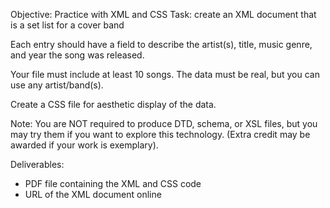 Objective: Practice with XML and CSS
Task: create an XML document that is a set list for a cover band

Each entry should have a field to describe the artist(s), title, music genre, and year the song was released.

Your file must include at least 10 songs.  The data must be real, but you can use any artist/band(s).

Create a CSS file for aesthetic display of the data.

Note:  You are NOT required to produce DTD, schema, or XSL files, but you may try them if you want to explore this technology. (Extra credit may be awarded if your work is exemplary).

Deliverables: 
- PDF file containing the XML and CSS code
- URL of the XML document online
